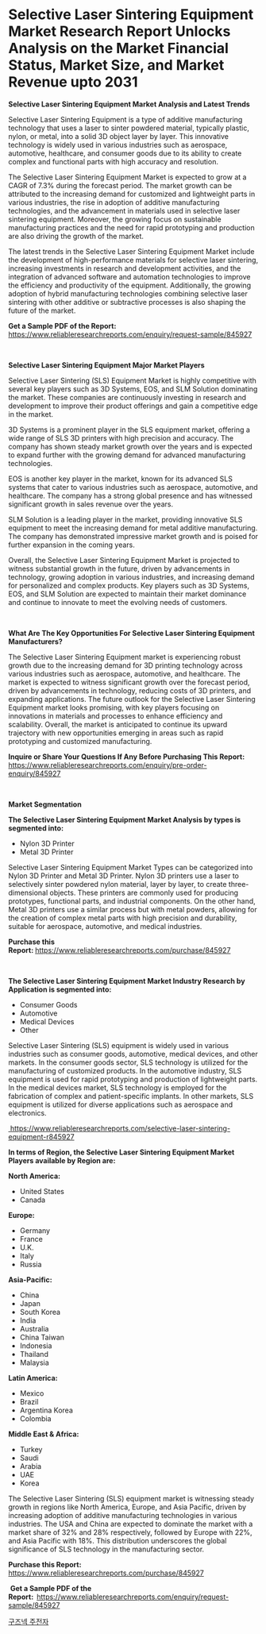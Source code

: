 <p><h1>Selective Laser Sintering Equipment Market Research Report Unlocks Analysis on the Market Financial Status, Market Size, and Market Revenue upto 2031</h1></p><p><strong>Selective Laser Sintering Equipment Market Analysis and Latest Trends</strong></p>
<p><p>Selective Laser Sintering Equipment is a type of additive manufacturing technology that uses a laser to sinter powdered material, typically plastic, nylon, or metal, into a solid 3D object layer by layer. This innovative technology is widely used in various industries such as aerospace, automotive, healthcare, and consumer goods due to its ability to create complex and functional parts with high accuracy and resolution.</p><p>The Selective Laser Sintering Equipment Market is expected to grow at a CAGR of 7.3% during the forecast period. The market growth can be attributed to the increasing demand for customized and lightweight parts in various industries, the rise in adoption of additive manufacturing technologies, and the advancement in materials used in selective laser sintering equipment. Moreover, the growing focus on sustainable manufacturing practices and the need for rapid prototyping and production are also driving the growth of the market.</p><p>The latest trends in the Selective Laser Sintering Equipment Market include the development of high-performance materials for selective laser sintering, increasing investments in research and development activities, and the integration of advanced software and automation technologies to improve the efficiency and productivity of the equipment. Additionally, the growing adoption of hybrid manufacturing technologies combining selective laser sintering with other additive or subtractive processes is also shaping the future of the market.</p></p>
<p><strong>Get a Sample PDF of the Report:&nbsp;</strong> <a href="https://www.reliableresearchreports.com/enquiry/request-sample/845927">https://www.reliableresearchreports.com/enquiry/request-sample/845927</a></p>
<p>&nbsp;</p>
<p><strong>Selective Laser Sintering Equipment Major Market Players</strong></p>
<p><p>Selective Laser Sintering (SLS) Equipment Market is highly competitive with several key players such as 3D Systems, EOS, and SLM Solution dominating the market. These companies are continuously investing in research and development to improve their product offerings and gain a competitive edge in the market.</p><p>3D Systems is a prominent player in the SLS equipment market, offering a wide range of SLS 3D printers with high precision and accuracy. The company has shown steady market growth over the years and is expected to expand further with the growing demand for advanced manufacturing technologies.</p><p>EOS is another key player in the market, known for its advanced SLS systems that cater to various industries such as aerospace, automotive, and healthcare. The company has a strong global presence and has witnessed significant growth in sales revenue over the years.</p><p>SLM Solution is a leading player in the market, providing innovative SLS equipment to meet the increasing demand for metal additive manufacturing. The company has demonstrated impressive market growth and is poised for further expansion in the coming years.</p><p>Overall, the Selective Laser Sintering Equipment Market is projected to witness substantial growth in the future, driven by advancements in technology, growing adoption in various industries, and increasing demand for personalized and complex products. Key players such as 3D Systems, EOS, and SLM Solution are expected to maintain their market dominance and continue to innovate to meet the evolving needs of customers.</p></p>
<p>&nbsp;</p>
<p><strong>What Are The Key Opportunities For Selective Laser Sintering Equipment Manufacturers?</strong></p>
<p><p>The Selective Laser Sintering Equipment market is experiencing robust growth due to the increasing demand for 3D printing technology across various industries such as aerospace, automotive, and healthcare. The market is expected to witness significant growth over the forecast period, driven by advancements in technology, reducing costs of 3D printers, and expanding applications. The future outlook for the Selective Laser Sintering Equipment market looks promising, with key players focusing on innovations in materials and processes to enhance efficiency and scalability. Overall, the market is anticipated to continue its upward trajectory with new opportunities emerging in areas such as rapid prototyping and customized manufacturing.</p></p>
<p><strong>Inquire or Share Your Questions If Any Before Purchasing This Report:</strong> <a href="https://www.reliableresearchreports.com/enquiry/pre-order-enquiry/845927">https://www.reliableresearchreports.com/enquiry/pre-order-enquiry/845927</a></p>
<p>&nbsp;</p>
<p><strong>Market Segmentation</strong></p>
<p><strong>The Selective Laser Sintering Equipment Market Analysis by types is segmented into:</strong></p>
<p><ul><li>Nylon 3D Printer</li><li>Metal 3D Printer</li></ul></p>
<p><p>Selective Laser Sintering Equipment Market Types can be categorized into Nylon 3D Printer and Metal 3D Printer. Nylon 3D printers use a laser to selectively sinter powdered nylon material, layer by layer, to create three-dimensional objects. These printers are commonly used for producing prototypes, functional parts, and industrial components. On the other hand, Metal 3D printers use a similar process but with metal powders, allowing for the creation of complex metal parts with high precision and durability, suitable for aerospace, automotive, and medical industries.</p></p>
<p><strong>Purchase this Report:&nbsp;</strong><a href="https://www.reliableresearchreports.com/purchase/845927">https://www.reliableresearchreports.com/purchase/845927</a></p>
<p>&nbsp;</p>
<p><strong>The Selective Laser Sintering Equipment Market Industry Research by Application is segmented into:</strong></p>
<p><ul><li>Consumer Goods</li><li>Automotive</li><li>Medical Devices</li><li>Other</li></ul></p>
<p><p>Selective Laser Sintering (SLS) equipment is widely used in various industries such as consumer goods, automotive, medical devices, and other markets. In the consumer goods sector, SLS technology is utilized for the manufacturing of customized products. In the automotive industry, SLS equipment is used for rapid prototyping and production of lightweight parts. In the medical devices market, SLS technology is employed for the fabrication of complex and patient-specific implants. In other markets, SLS equipment is utilized for diverse applications such as aerospace and electronics.</p></p>
<p><a href="https://www.reliableresearchreports.com/selective-laser-sintering-equipment-r845927">&nbsp;https://www.reliableresearchreports.com/selective-laser-sintering-equipment-r845927</a></p>
<p><strong>In terms of Region, the Selective Laser Sintering Equipment Market Players available by Region are:</strong></p>
<p>
    <p> <strong> North America: </strong>
        <ul>
            <li>United States</li>
            <li>Canada</li>
        </ul>
        </p> 
    <p> <strong> Europe: </strong>
        <ul>
            <li>Germany</li>
            <li>France</li>
            <li>U.K.</li>
            <li>Italy</li>
            <li>Russia</li>
        </ul>
        </p> 
    <p> <strong> Asia-Pacific: </strong>
        <ul>
            <li>China</li>
            <li>Japan</li>
            <li>South Korea</li>
            <li>India</li>
            <li>Australia</li>
            <li>China Taiwan</li>
            <li>Indonesia</li>
            <li>Thailand</li>
            <li>Malaysia</li>
        </ul>
        </p> 
    <p> <strong> Latin America: </strong>
        <ul>
            <li>Mexico</li>
            <li>Brazil</li>
            <li>Argentina Korea</li>
            <li>Colombia</li>
        </ul>
        </p> 
    <p> <strong> Middle East & Africa: </strong>
        <ul>
            <li>Turkey</li>
            <li>Saudi</li>
            <li>Arabia</li>
            <li>UAE</li>
            <li>Korea</li>
        </ul>
    </p>
    </p>
<p><p>The Selective Laser Sintering (SLS) equipment market is witnessing steady growth in regions like North America, Europe, and Asia Pacific, driven by increasing adoption of additive manufacturing technologies in various industries. The USA and China are expected to dominate the market with a market share of 32% and 28% respectively, followed by Europe with 22%, and Asia Pacific with 18%. This distribution underscores the global significance of SLS technology in the manufacturing sector.</p></p>
<p><strong>Purchase this Report: </strong><a href="https://www.reliableresearchreports.com/purchase/845927">https://www.reliableresearchreports.com/purchase/845927</a></p>
<p>&nbsp;<strong>Get a Sample PDF of the Report:&nbsp;&nbsp;</strong><a href="https://www.reliableresearchreports.com/enquiry/request-sample/845927">https://www.reliableresearchreports.com/enquiry/request-sample/845927</a></p>
<p><strong></strong></p>
<p><p><a href="https://github.com/oajzkywllm460/Market-Research-Report-List-1/blob/main/988363830246.md">구즈넥 주전자</a></p></p>